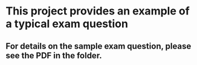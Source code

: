 # This project provides an example of a typical exam question
## For details on the sample exam question, please see the PDF in the folder.
